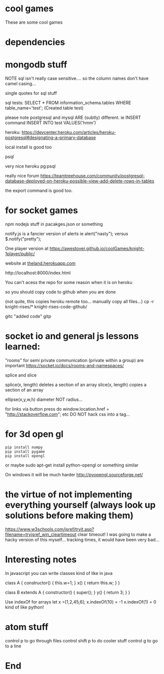 # cool games
These are some cool games

# dependencies

# mongodb stuff

NOTE sql isn't really case sensitive....
so the column names don't have camel casing...

single quotes for sql stuff

sql tests:
SELECT * FROM information_schema.tables WHERE table_name='test';
(Created table test)


please note postgresql and mysql ARE (subtly) different. ie INSERT command
INSERT INTO test VALUES('hmm')

heroku:
https://devcenter.heroku.com/articles/heroku-postgresql#designating-a-primary-database

local install is good too

psql

very nice
heroku pg:psql

really nice forum
https://teamtreehouse.com/community/postgresql-database-deployed-on-heroku-possible-view-add-delete-rows-in-tables

the export command is good too.


# for socket games
npm
nodejs
stuff in pacakges.json or something

notify.js is a fancier version of alerts
ie
alert("nasty");
versus
$.notify("pretty");

One player version at
<a href="https://awestover.github.io/coolGames/knight-1player/public/">https://awestover.github.io/coolGames/knight-1player/public/</a>

website at
<a href="https://theland.herokuapp.com">theland.herokuapp.com</a>

<a>http://localhost:8000/index.html</a>

You can't acess the repo for some reason when it is on heroku

so you should copy code to github when you are done

(not quite, this copies heroku remote too... manually copy all files...)
cp -r knight-rises/* knight-rises-code-github/

gitc "added code"
gitp

# socket io and general js lessons learned:

"rooms" for semi private communication (private within a group) are important
https://socket.io/docs/rooms-and-namespaces/


splice and slice

splice(x, length) deletes a section of an array
slice(x, length)  copies  a section of an array

ellipse(x,y,w,h) diameter NOT radius...

for links via button press do
window.location.href = "http://stackoverflow.com"; etc
DO NOT hack css into a <a> tag...


# for 3d open gl
    pip install numpy
    pip install pygame
    pip install opengl
or maybe
    sudo apt-get install python-opengl
or something similar

On windows it will be much harder
http://pyopengl.sourceforge.net/


# the virtue of not implementing everything yourself (always look up solutions before making them)
https://www.w3schools.com/jsref/tryit.asp?filename=tryjsref_win_cleartimeout
clear timeout! I was going to make a hacky version of this myself... tracking times, it would have been very bad...

# Interesting notes

In javascript you can write classes kind of like in java

class A
{
  constructor()
  {
    this.w=1;
  }
  x()
  {
    return this.w;
  }
}


class B extends A
{
  constructor()
  {
    super();
  }
  y()
  {
    return 3;
  }
}


Use indexOf for arrays
let x =[1,2,45,6];
x.indexOf(10) = -1
x.indexOf(1) = 0
kind of like python!

# atom stuff
control p to go through files
control shift p to do cooler stuff
control g to go to a line


# End
